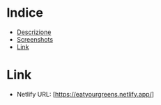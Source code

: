 # Indice
* <a href="https://github.com/elisa-morales/eat-your-greens#descrizione">Descrizione</a>
* <a href="https://github.com/elisa-morales/eat-your-greens#screenshots">Screenshots</a>
* <a href="https://github.com/elisa-morales/eat-your-greens#link">Link</a>

# Link 
* Netlify URL: [<a href="https://eatyourgreens.netlify.app/" target="_blank">https://eatyourgreens.netlify.app/</a>]
 
